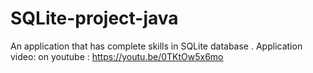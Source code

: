 # SQLite-project-java
An application that has complete skills in SQLite database
. Application video: on youtube : https://youtu.be/0TKtOw5x6mo
